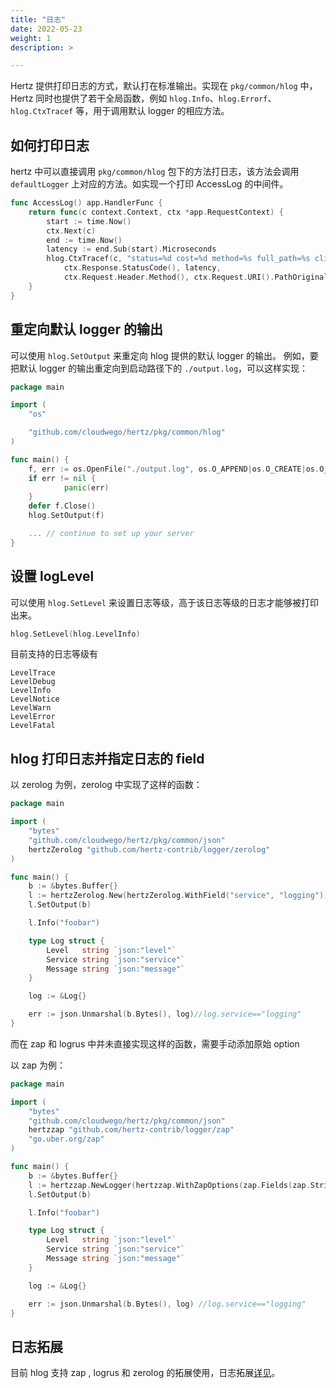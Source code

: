```yaml
---
title: "日志"
date: 2022-05-23
weight: 1
description: >

---
```


Hertz 提供打印日志的方式，默认打在标准输出。实现在 `pkg/common/hlog` 中，Hertz 同时也提供了若干全局函数，例如 `hlog.Info`、`hlog.Errorf`、`hlog.CtxTracef` 等，用于调用默认 logger 的相应方法。

## 如何打印日志

hertz 中可以直接调用 `pkg/common/hlog` 包下的方法打日志，该方法会调用 `defaultLogger` 上对应的方法。如实现一个打印 AccessLog 的中间件。

```go
func AccessLog() app.HandlerFunc {
	return func(c context.Context, ctx *app.RequestContext) {
		start := time.Now()
		ctx.Next(c)
		end := time.Now()
		latency := end.Sub(start).Microseconds
		hlog.CtxTracef(c, "status=%d cost=%d method=%s full_path=%s client_ip=%s host=%s",
			ctx.Response.StatusCode(), latency,
			ctx.Request.Header.Method(), ctx.Request.URI().PathOriginal(), ctx.ClientIP(), ctx.Request.Host())
	}
}
```

## 重定向默认 logger 的输出

可以使用 `hlog.SetOutput` 来重定向 hlog 提供的默认 logger 的输出。
例如，要把默认 logger 的输出重定向到启动路径下的 `./output.log`，可以这样实现：

```go
package main

import (
    "os"

    "github.com/cloudwego/hertz/pkg/common/hlog"
)

func main() {
    f, err := os.OpenFile("./output.log", os.O_APPEND|os.O_CREATE|os.O_WRONLY, 0644)
    if err != nil {
            panic(err)
    }
    defer f.Close()
    hlog.SetOutput(f)

    ... // continue to set up your server
}
```

## 设置 logLevel

可以使用 `hlog.SetLevel` 来设置日志等级，高于该日志等级的日志才能够被打印出来。

```go
hlog.SetLevel(hlog.LevelInfo)
```

目前支持的日志等级有

```text
LevelTrace
LevelDebug
LevelInfo
LevelNotice
LevelWarn
LevelError
LevelFatal
```
## hlog 打印日志并指定日志的 field

以 zerolog 为例，zerolog 中实现了这样的函数：

```go
package main

import (
    "bytes"
    "github.com/cloudwego/hertz/pkg/common/json"
    hertzZerolog "github.com/hertz-contrib/logger/zerolog"
)

func main() {
    b := &bytes.Buffer{}
    l := hertzZerolog.New(hertzZerolog.WithField("service", "logging"))
    l.SetOutput(b)

    l.Info("foobar")

    type Log struct {
        Level   string `json:"level"`
        Service string `json:"service"`
        Message string `json:"message"`
    }

    log := &Log{}

    err := json.Unmarshal(b.Bytes(), log)//log.service=="logging"
}
```
而在 zap 和 logrus 中并未直接实现这样的函数，需要手动添加原始 option

以 zap 为例：
```go
package main

import (
	"bytes"
	"github.com/cloudwego/hertz/pkg/common/json"
	hertzzap "github.com/hertz-contrib/logger/zap"
	"go.uber.org/zap"
)

func main() {
	b := &bytes.Buffer{}
	l := hertzzap.NewLogger(hertzzap.WithZapOptions(zap.Fields(zap.String("service", "logging"))))
	l.SetOutput(b)

	l.Info("foobar")

	type Log struct {
		Level   string `json:"level"`
		Service string `json:"service"`
		Message string `json:"message"`
	}

	log := &Log{}

	err := json.Unmarshal(b.Bytes(), log) //log.service=="logging"
}
```
## 日志拓展

目前 hlog 支持 zap , logrus 和 zerolog 的拓展使用，日志拓展[详见](https://www.cloudwego.io/zh/docs/hertz/tutorials/framework-exten/log/)。
